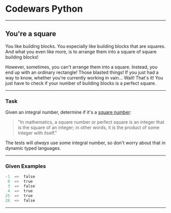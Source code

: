 # Codewars Python


---
## You're a square
You like building blocks. You especially like building blocks that are squares. And what you even like more, is to arrange them into a square of square building blocks!

However, sometimes, you can't arrange them into a square. Instead, you end up with an ordinary rectangle! Those blasted things! If you just had a way to know, whether you're currently working in vain… Wait! That's it! You just have to check if your number of building blocks is a perfect square.

---
### Task
Given an integral number, determine if it's a <u>square number</u>:

> "In mathematics, a square number or perfect square is an integer that is the square of an integer; in other words, it is the product of some integer with itself."

The tests will *always* use some integral number, so don't worry about that in dynamic typed languages.

---

### Given Examples

```python
-1  =>  false
 0  =>  true
 3  =>  false
 4  =>  true
25  =>  true
26  =>  false
```
---

